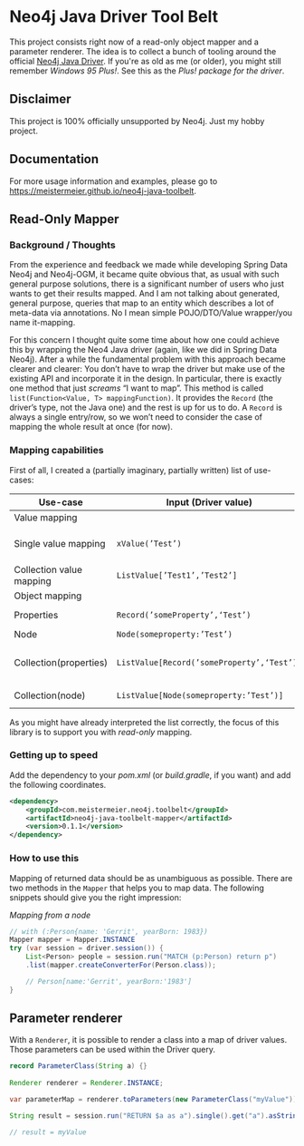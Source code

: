 # Neo4j Java Driver Tool Belt

This project consists right now of a read-only object mapper and a parameter renderer.
The idea is to collect a bunch of tooling around the official [Neo4j Java Driver](https://neo4j.com/docs/java-manual/current/).
If you're as old as me (or older), you might still remember _Windows 95 Plus!_.
See this as the _Plus! package for the driver_.

## Disclaimer

This project is 100% officially unsupported by Neo4j.
Just my hobby project.

## Documentation

For more usage information and examples, please go to https://meistermeier.github.io/neo4j-java-toolbelt.

## Read-Only Mapper

### Background / Thoughts

From the experience and feedback we made while developing Spring Data Neo4j and Neo4j-OGM, 
it became quite obvious that, as usual with such general purpose solutions,
there is a significant number of users who just wants to get their results mapped.
And I am not talking about generated, general purpose, queries that map to an entity which describes a lot of meta-data via annotations.
No I mean simple POJO/DTO/Value wrapper/you name it-mapping.

For this concern I thought quite some time about how one could achieve this by wrapping the Neo4 Java driver
(again, like we did in Spring Data Neo4j).
After a while the fundamental problem with this approach became clearer and clearer:
You don’t have to wrap the driver but make use of the existing API and incorporate it in the design.
In particular, there is exactly one method that just _screams_ “I want to map”.
This method is called `list(Function<Value, T> mappingFunction)`.
It provides the `Record` (the driver’s type, not the Java one) and the rest is up for us to do.
A `Record` is always a single entry/row, so we won’t need to consider the case of mapping the whole result at once (for now).

### Mapping capabilities

First of all, I created a (partially imaginary, partially written) list of use-cases:

| Use-case                 | Input (Driver value)                       | Output (Java value)                       | Comment                                                   |
|--------------------------|--------------------------------------------|-------------------------------------------|-----------------------------------------------------------|
| Value mapping            |                                            |                                           | 
| Single value mapping     | `xValue(’Test’)`                           | `”Test”`                                  | `xValue` stands for every supported simple Driver type    |
| Collection value mapping | `ListValue[’Test1’,’Test2’]`               | `Collection(”Test1”,”Test2”)`             |                                                           |
| Object mapping           |                                            |                                           | 
| Properties               | `Record(’someProperty’,‘Test’)`            | `Object(someProperty:”Test”)`             | Driver’s `Record/MapAccessor`                             |
| Node                     | `Node(someproperty:’Test’)`                | `Object(someproperty:”Test”)`             |                                                           |
| Collection(properties)   | `ListValue[Record(’someProperty’,‘Test’)]` | `Collection(Object(someProperty:”Test”))` | single record but `RETURN collect(a.propertyX), collect…` |
| Collection(node)         | `ListValue[Node(someproperty:’Test’)]`     | `Collection(Object(someproperty:”Test”))` | single record but `RETURN collect(node)`                  |

As you might have already interpreted the list correctly, the focus of this library is to support you with *read-only* mapping.

### Getting up to speed

Add the dependency to your _pom.xml_ (or _build.gradle_, if you want) and add the following coordinates.

```xml
<dependency>
    <groupId>com.meistermeier.neo4j.toolbelt</groupId>
    <artifactId>neo4j-java-toolbelt-mapper</artifactId>
    <version>0.1.1</version>
</dependency>
```

### How to use this

Mapping of returned data should be as unambiguous as possible.
There are two methods in the `Mapper` that helps you to map data.
The following snippets should give you the right impression:

_Mapping from a node_
```java
// with (:Person{name: 'Gerrit', yearBorn: 1983})
Mapper mapper = Mapper.INSTANCE
try (var session = driver.session()) {
    List<Person> people = session.run("MATCH (p:Person) return p")
    .list(mapper.createConverterFor(Person.class));

    // Person[name:'Gerrit', yearBorn:'1983']
}
```

## Parameter renderer

With a `Renderer`, it is possible to render a class into a map of driver values.
Those parameters can be used within the Driver query.

```java
record ParameterClass(String a) {}
    
Renderer renderer = Renderer.INSTANCE;

var parameterMap = renderer.toParameters(new ParameterClass("myValue"));

String result = session.run("RETURN $a as a").single().get("a").asString();

// result = myValue
```
